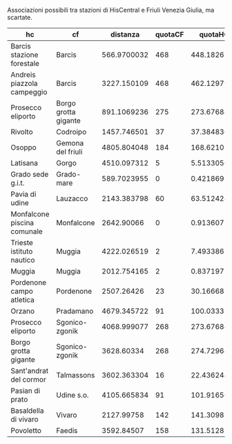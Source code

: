 Associazioni possibili tra stazioni di HisCentral e Friuli Venezia Giulia, ma scartate.

| hc                          | cf                          | distanza    | quotaCF | quotaHC     | quotaGap    | associare |
|-----------------------------|-----------------------------|-------------|---------|-------------|-------------|-----------|
| Barcis stazione forestale   | Barcis                      | 566.9700032 | 468     | 448.1826782 | 19.81732178 | 0         |
| Andreis piazzola campeggio  | Barcis                      | 3227.150109 | 468     | 462.1297913 | 5.87020874  | 0         |
| Prosecco eliporto           | Borgo grotta gigante        | 891.1069236 | 275     | 273.6768494 | 1.323150635 | 0         |
| Rivolto                     | Codroipo                    | 1457.746501 | 37      | 37.38483047 | 0.384830475 | 0         |
| Osoppo                      | Gemona del friuli           | 4805.804048 | 184     | 168.6210785 | 15.37892151 | 0         |
| Latisana                    | Gorgo                       | 4510.097312 | 5       | 5.513305664 | 0.513305664 | 0         |
| Grado sede g.i.t.           | Grado-mare                  | 589.7023955 | 0       | 0.421869248 | 0.421869248 | 0         |
| Pavia di udine              | Lauzacco                    | 2143.383798 | 60      | 63.51242828 | 3.512428284 | 0         |
| Monfalcone piscina comunale | Monfalcone                  | 2642.90066  | 0       | 0.913607538 | 0.913607538 | 0         |
| Trieste istituto nautico    | Muggia                      | 4222.026519 | 2       | 7.493386745 | 5.493386745 | 0         |
| Muggia                      | Muggia                      | 2012.754165 | 2       | 0.837197185 | 1.162802815 | 0         |
| Pordenone campo atletica    | Pordenone                   | 2507.26426  | 23      | 30.16668701 | 7.166687012 | 0         |
| Orzano                      | Pradamano                   | 4679.345722 | 91      | 100.0333786 | 9.033378601 | 0         |
| Prosecco eliporto           | Sgonico-zgonik              | 4068.999077 | 268     | 273.6768494 | 5.676849365 | 0         |
| Borgo grotta gigante        | Sgonico-zgonik              | 3628.60334  | 268     | 274.7296448 | 6.729644775 | 0         |
| Sant'andrat del cormor      | Talmassons                  | 3602.363304 | 16      | 22.43624496 | 6.436244965 | 0         |
| Pasian di prato             | Udine s.o.                  | 4105.665834 | 91      | 101.9165649 | 10.91656494 | 0         |
| Basaldella di vivaro        | Vivaro                      | 2127.99758  | 142     | 141.3098145 | 0.690185547 | 0         |
| Povoletto                   | Faedis                      | 3592.84507  | 158     | 131.5128784 | 26.48712158 | 0         |
